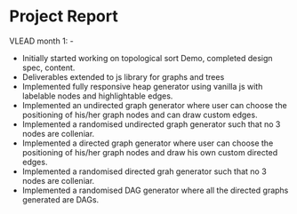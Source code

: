 # Project Report 
VLEAD month 1: - 
+ Initially started working on topological sort Demo, completed design spec, content.
+ Deliverables extended to js library for graphs and trees
+ Implemented fully responsive heap generator using vanilla js with labelable nodes and highlightable edges.
+ Implemented an undirected graph generator where user can choose the positioning of his/her graph nodes and can draw custom edges.
+ Implemented a randomised undirected graph generator such that no 3 nodes are colleniar.
+ Implemented a directed graph generator where user can choose the positioning of his/her graph nodes and draw his own custom directed edges.
+ Implemented a randomised directed grah generator such that no 3 nodes are colleniar.
+ Implemented a randomised DAG generator where all the directed graphs generated are DAGs.
